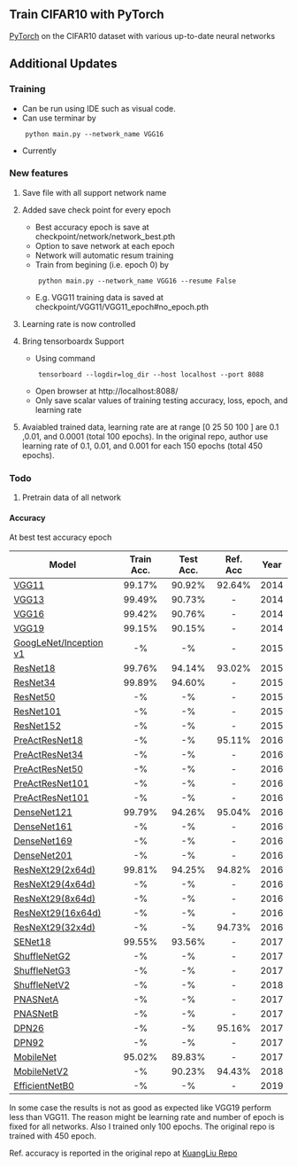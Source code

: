 ## Train CIFAR10 with PyTorch

[PyTorch](http://pytorch.org/) on the CIFAR10 dataset with various up-to-date neural networks 

## Additional Updates

### Training 
- Can be run using IDE such as visual code. 
- Can use terminar by 
```
	python main.py --network_name VGG16
```
- Currently 

### New features 
1. Save file with all support network name 
2. Added save check point for every epoch
	- Best accuracy epoch is save at checkpoint/network/network_best.pth 
	- Option to save network at each epoch 
	- Network will automatic resum training 
	- Train from begining (i.e. epoch 0) by  
	```
		python main.py --network_name VGG16 --resume False 
	```
	- E.g. VGG11 training data is saved at checkpoint/VGG11/VGG11_epoch#no_epoch.pth
3. Learning rate is now controlled 	
4. Bring tensorboardx Support	
	- Using command  
	```
		tensorboard --logdir=log_dir --host localhost --port 8088
	```
	- Open browser at http://localhost:8088/
	- Only save scalar values of training testing accuracy, loss, epoch, and learning rate 
	
4. Avaiabled trained data, learning rate are at range [0 25 50 100 ] are 0.1 ,0.01, and 0.0001 (total 100 epochs). In the original repo, author use learning rate of 0.1, 0.01, and 0.001 for each 150 epochs (total 450 epochs). 
	
	
	
### Todo

1. Pretrain data of all network 


#### Accuracy 
At best test accuracy epoch

| Model             | Train Acc.  |  Test Acc.  |  Ref. Acc  | Year |
| ----------------- | :---: | :---: | :---: |:---: |
| [VGG11](https://arxiv.org/abs/1409.1556)  		   | 99.17%      | 90.92%      | 92.64%      | 2014 |
| [VGG13](https://arxiv.org/abs/1409.1556)  		   | 99.49%      | 90.73%      | -      | 2014 |
| [VGG16](https://arxiv.org/abs/1409.1556)  		   | 99.42%      | 90.76%      | -      | 2014 |
| [VGG19](https://arxiv.org/abs/1409.1556)     		   | 99.15%      | 90.15%      | -      | 2014 |
| [GoogLeNet/Inception v1](https://ai.google/research/pubs/pub43022) | -%      | -%      | -      | 2015 |
| [ResNet18](https://arxiv.org/abs/1512.03385) 		   | 99.76%      | 94.14%      | 93.02%      | 2015 |
| [ResNet34](https://arxiv.org/abs/1512.03385) 		   | 99.89%      | 94.60%      | -      |  2015 |
| [ResNet50](https://arxiv.org/abs/1512.03385) 		   | -%      | -%      | -      | 2015 |
| [ResNet101](https://arxiv.org/abs/1512.03385) 	   | -%      | -%      | -      | 2015 |
| [ResNet152](https://arxiv.org/abs/1512.03385) 	   | -%      | -%      | -      | 2015 |
| [PreActResNet18](https://arxiv.org/abs/1603.05027)   | -%      | -%      | 95.11%      |   2016 |
| [PreActResNet34](https://arxiv.org/abs/1603.05027)   | -%      | -%      | -      |   2016 |
| [PreActResNet50](https://arxiv.org/abs/1603.05027)   | -%      | -%      | -      |   2016 |
| [PreActResNet101](https://arxiv.org/abs/1603.05027)  | -%      | -%      | -      |   2016 |
| [PreActResNet101](https://arxiv.org/abs/1603.05027)  | -%      | -%      | -      |   2016 |
| [DenseNet121](https://arxiv.org/abs/1608.06993) 	   | 99.79%      | 94.26%      | 95.04%      |   2016 |
| [DenseNet161](https://arxiv.org/abs/1608.06993)      | -%      | -%      | -      |   2016 |
| [DenseNet169](https://arxiv.org/abs/1608.06993)      | -%      | -%      | -      |   2016 |
| [DenseNet201](https://arxiv.org/abs/1608.06993)      | -%      | -%      | -      |   2016 |
| [ResNeXt29(2x64d)](https://arxiv.org/abs/1608.06993) | 99.81%      | 94.25%      | 94.82%      | 2016 |
| [ResNeXt29(4x64d)](https://arxiv.org/abs/1608.06993) | -%      | -%      | -      | 2016 |
| [ResNeXt29(8x64d)](https://arxiv.org/abs/1608.06993) | -%      | -%      | -      | 2016 |
| [ResNeXt29(16x64d)](https://arxiv.org/abs/1608.06993) | -%     | -%      | -      | 2016 |
| [ResNeXt29(32x4d)](https://arxiv.org/abs/1608.06993) | -%      | -%      | 94.73%      |  2016 |
| [SENet18](https://arxiv.org/abs/1801.04381)     	   | 99.55%      | 93.56%      | -      | 2017 |
| [ShuffleNetG2](https://arxiv.org/abs/1707.01083)     | -%      | -%      | -      | 2017 |
| [ShuffleNetG3](https://arxiv.org/abs/1707.01083)     | -%      | -%      | -      | 2017 |
| [ShuffleNetV2](https://arxiv.org/abs/1807.11164)     | -%      | -%      | -      | 2018 |
| [PNASNetA](https://arxiv.org/abs/1712.00559)     	   | -%      | -%      | -      | 2017 |
| [PNASNetB](https://arxiv.org/abs/1712.00559)         | -%      | -%      | -      | 2017 |
| [DPN26](https://arxiv.org/abs/1707.01629)            | -%      | -%      | 95.16%      | 2017 |
| [DPN92](https://arxiv.org/abs/1707.01629)            | -%      | -%      | -      | 2017 |
| [MobileNet](https://arxiv.org/abs/1704.04861)        | 95.02%      | 89.83%      | -      | 2017 |
| [MobileNetV2](https://arxiv.org/abs/1801.04381)      | -%      | 90.23%      | 94.43%      | 2018 |
| [EfficientNetB0](https://arxiv.org/abs/1905.11946)   | -%      | -%      | -      | 2019 |


In some case the results is not as good as expected like VGG19 perform less than VGG11. The reason might be learning rate and number of epoch is fixed for all networks. Also I trained only 100 epochs. The original repo is trained with 450 epoch. 


Ref. accuracy is reported in the original repo at [KuangLiu Repo](https://github.com/kuangliu/pytorch-cifar)


